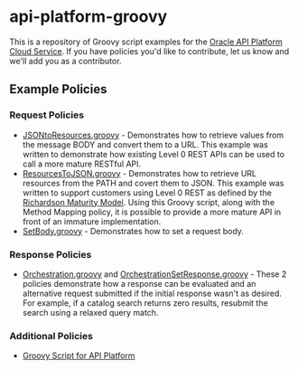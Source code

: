 # api-platform-groovy

This is a repository of Groovy script examples for the [Oracle API Platform Cloud Service](https://cloud.oracle.com/en_US/api-platform). If you have policies you'd like to contribute, let us know and we'll add you as a contributor. 

## Example Policies 

### Request Policies

- [JSONtoResources.groovy](https://github.com/OracleNATD/api-platform-groovy/blob/master/JSONtoResources.groovy) - Demonstrates how to retrieve values from the message BODY and convert them to a URL. This example was written to demonstrate how existing Level 0 REST APIs can be used to call a more mature RESTful API.
- [ResourcesToJSON.groovy](https://github.com/OracleNATD/api-platform-groovy/blob/master/ResourcesToJSON.groovy) - Demonstrates how to retrieve URL resources from the PATH and covert them to JSON.  This example was written to support customers using Level 0 REST as defined by the [Richardson Maturity Model](http://restcookbook.com/Miscellaneous/richardsonmaturitymodel/). Using this Groovy script, along with the Method Mapping policy, it is possible to provide a more mature API in front of an immature implementation.
- [SetBody.groovy](https://github.com/OracleNATD/api-platform-groovy/blob/master/SetBody.groovy) - Demonstrates how to set a request body.

### Response Policies
- [Orchestration.groovy](https://github.com/OracleNATD/api-platform-groovy/blob/master/Orchestration.groovy) and [OrchestrationSetResponse.groovy](https://github.com/OracleNATD/api-platform-groovy/blob/master/OrchestrationRetrieveResponse.groovy) - These 2 policies demonstrate how a response can be evaluated and an alternative request submitted if the initial response wasn't as desired. For example, if a catalog search returns zero results, resubmit the search using a relaxed query match.

### Additional Policies
- [Groovy Script for API Platform](https://github.com/anishi1222/api-groovy)
 

